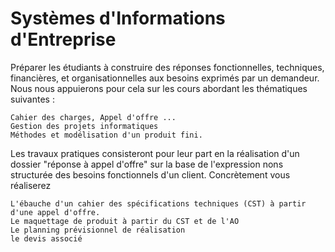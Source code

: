 Systèmes d'Informations d'Entreprise
=======================================

Préparer les étudiants à construire des réponses fonctionnelles, techniques, financières, et organisationnelles aux besoins exprimés par un demandeur.
Nous nous appuierons pour cela sur les cours abordant les thématiques suivantes :

    Cahier des charges, Appel d'offre ...
    Gestion des projets informatiques
    Méthodes et modélisation d'un produit fini.

Les travaux pratiques consisteront pour leur part en la réalisation d'un dossier "réponse à appel d'offre" sur la base de l'expression nons structurée des besoins fonctionnels d'un client. Concrètement vous réaliserez

    L'ébauche d'un cahier des spécifications techniques (CST) à partir d'une appel d'offre. 
    Le maquettage de produit à partir du CST et de l'AO
    Le planning prévisionnel de réalisation
    le devis associé
